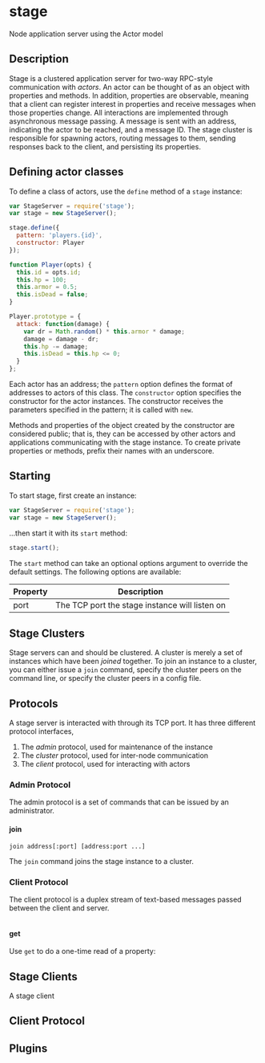 # stage

Node application server using the Actor model


## Description

Stage is a clustered application server for two-way RPC-style communication with _actors_. An actor
can be thought of as an object with properties and methods. In addition, properties are observable,
meaning that a client can register interest in properties and receive messages when those properties change.
All interactions are implemented through asynchronous message passing. A message is sent with an address,
indicating the actor to be reached, and a message ID. The stage cluster is responsible for spawning actors,
routing messages to them, sending responses back to the client, and persisting its properties.


## Defining actor classes

To define a class of actors, use the `define` method of a `stage` instance:

```javascript
var StageServer = require('stage');
var stage = new StageServer();

stage.define({
  pattern: 'players.{id}',
  constructor: Player
});

function Player(opts) {
  this.id = opts.id;
  this.hp = 100;
  this.armor = 0.5;
  this.isDead = false;
}

Player.prototype = {
  attack: function(damage) {
    var dr = Math.random() * this.armor * damage;
    damage = damage - dr;
    this.hp -= damage;
    this.isDead = this.hp <= 0;
  }
};
```

Each actor has an address; the `pattern` option defines the format of addresses to actors of this class.
The `constructor` option specifies the constructor for the actor instances. The constructor receives the
parameters specified in the pattern; it is called with `new`.

Methods and properties of the object created by the constructor are considered public; that is, they
can be accessed by other actors and applications communicating with the stage instance. To create private
properties or methods, prefix their names with an underscore.


## Starting

To start stage, first create an instance:

```javascript
var StageServer = require('stage');
var stage = new StageServer();
```

...then start it with its `start` method:

```javascript
stage.start();
```

The `start` method can take an optional options argument to override the default settings. The following
options are available:

<table>
  <thead>
    <tr>
      <th>Property</th>
      <th>Description</th>
    </tr>
  </thead>
  <tbody>
    <tr>
      <td>port</td>
      <td>The TCP port the stage instance will listen on</td>
    </tr>
  </tbody>
</table>

## Stage Clusters

Stage servers can and should be clustered. A cluster is merely a set of instances which have been _joined_
together. To join an instance to a cluster, you can either issue a `join` command, specify the cluster peers
on the command line, or specify the cluster peers in a config file.


## Protocols

A stage server is interacted with through its TCP port. It has three different protocol interfaces,

1. The _admin_ protocol, used for maintenance of the instance
2. The _cluster_ protocol, used for inter-node communication
3. The _client_ protocol, used for interacting with actors



### Admin Protocol

The admin protocol is a set of commands that can be issued by an administrator.

#### join

```
join address[:port] [address:port ...]
```

The `join` command joins the stage instance to a cluster.


### Client Protocol

The client protocol is a duplex stream of text-based messages passed between the client and server.

```

```


#### get

Use `get` to do a one-time read of a property:




## Stage Clients

A stage client


## Client Protocol


## Plugins
